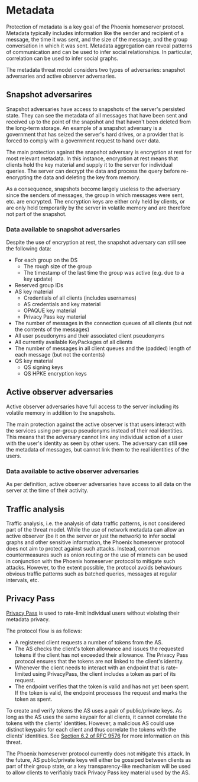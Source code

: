 # Metadata

Protection of metadata is a key goal of the Phoenix homeserver protocol. Metadata typically includes information like the sender and recipient of a message, the time it was sent, and the size of the message, and the group conversation in which it was sent. Metadata aggregation can reveal patterns of communication and can be used to infer social relationships. In particular, correlation can be used to infer social graphs.

The metadata threat model considers two types of adversaries: snapshot adversaries and active observer adversaries.

## Snapshot adversarires

Snapshot adversaries have access to snapshots of the server's persisted state. They can see the metadata of all messages that have been sent and received up to the point of the snapshot and that haven't been deleted from the long-term storage. An example of a snapshot adversary is a government that has seized the server's hard drives, or a provider that is forced to comply with a government request to hand over data.

The main protection against the snapshot adversary is encryption at rest for most relevant metadata. In this instance, encryption at rest means that clients hold the key material and supply it to the server for individual queries. The server can decrypt the data and process the query before re-encrypting the data and deleting the key from memory.

As a consequence, snapshots become largely useless to the adversary since the senders of messages, the group in which messages were sent, etc. are encrypted. The encryption keys are either only held by clients, or are only held temporarily by the server in volatile memory and are therefore not part of the snapshot.

### Data available to snapshot adversaries

Despite the use of encryption at rest, the snapshot adversary can still see the following data:

- For each group on the DS
  - The rough size of the group
  - The timestamp of the last time the group was active (e.g. due to a key update)
- Reserved group IDs
- AS key material
  - Credentials of all clients (includes usernames)
  - AS credentials and key material
  - OPAQUE key material
  - Privacy Pass key material
- The number of messages in the connection queues of all clients (but not the contents of the messages)
- All user pseudonyms and their associated client pseudonyms
- All currently available KeyPackages of all clients
- The number of messages in all client queues and the (padded) length of each message (but not the contents)
- QS key material
  - QS signing keys
  - QS HPKE encryption keys

## Active observer adversaries

Active observer adversaries have full access to the server including its volatile memory in addition to the snapshots.

The main protection against the active observer is that users interact with the services using per-group pseudonyms instead of their real identities. This means that the adversary cannot link any individual action of a user with the user's identity as seen by other users. The adversary can still see the metadata of messages, but cannot link them to the real identities of the users.

### Data available to active observer adversaries

As per definition, active observer adversaries have access to all data on the server at the time of their activity.

## Traffic analysis

Traffic analysis, i.e. the analysis of data traffic patterns, is not considered part of the threat model. While the use of network metadata can allow an active observer (be it on the server or just the network) to infer social graphs and other sensitive information, the Phoenix homeserver protocol does not aim to protect against such attacks. Instead, common countermeasures such as onion routing or the use of mixnets can be used in conjunction with the Phoenix homeserver protocol to mitigate such attacks. However, to the extent possible, the protocol avoids behaviours obvious traffic patterns such as batched queries, messages at regular intervals, etc.

## Privacy Pass

[Privacy Pass](https://datatracker.ietf.org/doc/draft-ietf-privacypass-batched-tokens/) is used to rate-limit individual users without violating their metadata privacy.

The protocol flow is as follows:

- A registered client requests a number of tokens from the AS.
- The AS checks the client's token allowance and issues the requested tokens if the client has not exceeded their allowance. The Privacy Pass protocol ensures that the tokens are not linked to the client's identity.
- Whenever the client needs to interact with an endpoint that is rate-limited using PrivacyPass, the client includes a token as part of its request.
- The endpoint verifies that the token is valid and has not yet been spent. If the token is valid, the endpoint processes the request and marks the token as spent.

To create and verify tokens the AS uses a pair of public/private keys. As long as the AS uses the same keypair for all clients, it cannot correlate the tokens with the clients' identities. However, a malicious AS could use distinct keypairs for each client and thus correlate the tokens with the clients' identities. See [Section 6.2 of RFC 9576](https://www.rfc-editor.org/rfc/rfc9576.html#section-6.2) for more information on this threat.

The Phoenix homeserver protocol currently does not mitigate this attack. In the future, AS public/private keys will either be gossiped between clients as part of their group state, or a key transparency-like mechanism will be used to allow clients to verifiably track Privacy Pass key material used by the AS.

